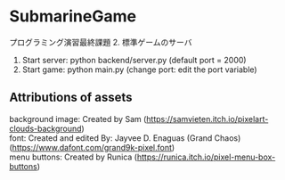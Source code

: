 # SubmarineGame
プログラミング演習最終課題 2. 標準ゲームのサーバ<br />

1. Start server: python backend/server.py (default port = 2000)<br />
2. Start game: python main.py (change port: edit the port variable)<br />


## Attributions of assets

background image: Created by Sam (https://samvieten.itch.io/pixelart-clouds-background)<br />
font: Created and edited By: Jayvee D. Enaguas (Grand Chaos) (https://www.dafont.com/grand9k-pixel.font)<br />
menu buttons: Created by Runica (https://runica.itch.io/pixel-menu-box-buttons)<br />
